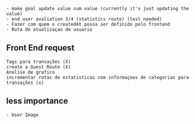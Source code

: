 
    - make goal update value sum value (currently it's just updating the value)
    - end user avaliation 3/4 (statistics route) (test needed)
    - Fazer com quem o createdAt possa ser definido pelo frontend
    - Rota de atualizaçao de usuario 
    
## Front End request

    Tags para transações (X)
    create a Guest Route (X)
    Analise de grafico
    incrementar rotas de estatisticas com informaçoes de categorias para transações (x)


## less importance
    - User Image